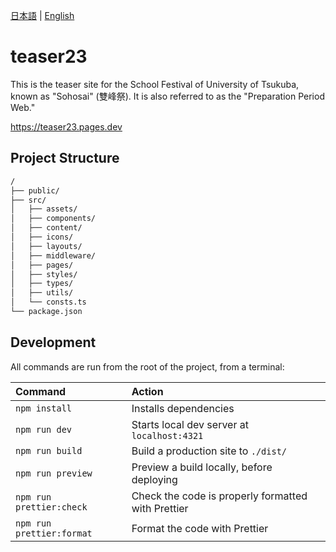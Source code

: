 [日本語](./../README.md) | [English](./README.en.md)

# teaser23

This is the teaser site for the School Festival of University of Tsukuba, known as "Sohosai" (雙峰祭). It is also referred to as the "Preparation Period Web."

https://teaser23.pages.dev

## Project Structure

```sh
/
├── public/
├── src/
│   ├── assets/
│   ├── components/
│   ├── content/
│   ├── icons/
│   ├── layouts/
│   ├── middleware/
│   ├── pages/
│   ├── styles/
│   ├── types/
│   ├── utils/
│   └── consts.ts
└── package.json
```

## Development

All commands are run from the root of the project, from a terminal:

| Command                   | Action                                             |
| :------------------------ | :------------------------------------------------- |
| `npm install`             | Installs dependencies                              |
| `npm run dev`             | Starts local dev server at `localhost:4321`        |
| `npm run build`           | Build a production site to `./dist/`               |
| `npm run preview`         | Preview a build locally, before deploying          |
| `npm run prettier:check`  | Check the code is properly formatted with Prettier |
| `npm run prettier:format` | Format the code with Prettier                      |
